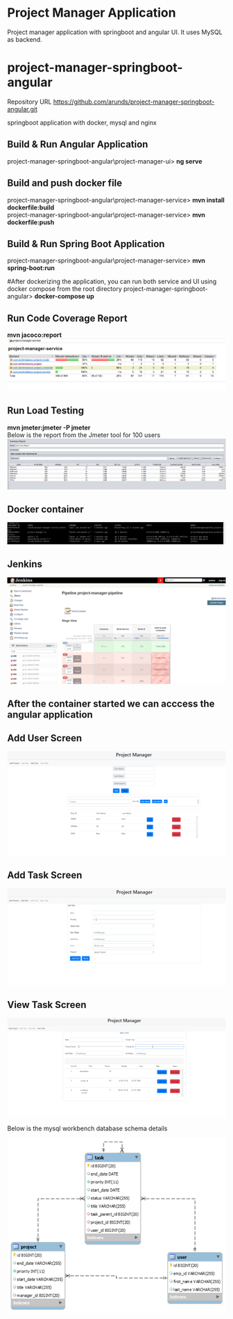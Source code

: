 # Project Manager Application
Project manager application with springboot and angular UI. It uses MySQL as backend.

# project-manager-springboot-angular
Repository URL
https://github.com/arunds/project-manager-springboot-angular.git

springboot application with docker, mysql and nginx

## Build & Run Angular Application
project-manager-springboot-angular\project-manager-ui> __ng serve__  

## Build and push docker file
project-manager-springboot-angular\project-manager-service> __mvn install dockerfile:build__  
project-manager-springboot-angular\project-manager-service> __mvn dockerfile:push__  

## Build & Run Spring Boot Application
project-manager-springboot-angular\project-manager-service> __mvn spring-boot:run__  


#After dockerizing the application, you can run both service and UI using docker compose from the root directory
project-manager-springboot-angular> __docker-compose up__  

## Run Code Coverage Report
__mvn jacoco:report__
![Code Coverage Report](screenshots/code-coverage-report.PNG?raw=true "Code Coverage Report")

## Run Load Testing
__mvn jmeter:jmeter -P jmeter__  
Below is the report from the Jmeter tool for 100 users
![Load Testing Report](screenshots/load-testing-report.PNG?raw=true "Load Testing Report")

## Docker container
![Docker Container](screenshots/docker.PNG?raw=true "Docker Container")

## Jenkins
![Jenkins](screenshots/jenkins-pipeline.PNG?raw=true "Jenkions Pipeline")

## After the container started we can acccess the angular application

## Add User Screen
![Add User](screenshots/user-screen.PNG?raw=true "Add User Screen")

## Add Task Screen
![Add Task](screenshots/add-task-screen.PNG?raw=true "Add Task Screen")

## View Task Screen

![View Task Screen](screenshots/view-task-screen.PNG?raw=true "View Task Screen")

Below is the mysql workbench database schema details

![MySql Workbench DB Schema](screenshots/project-manager-schema.png?raw=true "Database Schema")


